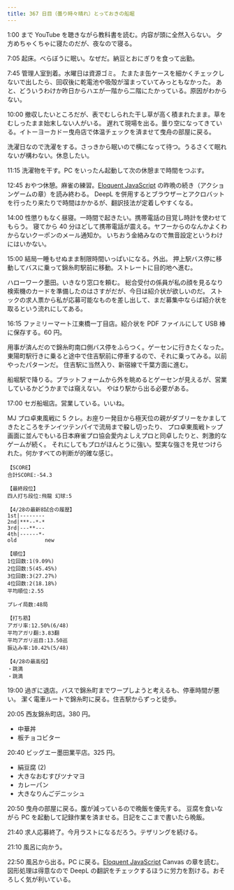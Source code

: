 ```yaml
---
title: 367 日目（曇り時々晴れ）とっておきの船堀
---
```


1:00 まで YouTube を聴きながら教科書を読む。内容が頭に全然入らない。
夕方めちゃくちゃに寝たのだが、夜なので寝る。

7:05 起床。べらぼうに眠い。なぜだ。納豆とおにぎりを食って出勤。

7:45 管理人室到着。水曜日は資源ゴミ。
たまたま缶ケースを細かくチェックしないで出したら、回収後に乾電池や吸殻が溜まっていてみっともなかった。
あと、どういうわけか昨日からハエが一階から二階にたかっている。原因がわからない。

10:00 撤収したいところだが、表でむしられた干し草が高く積まれたまま。草をむしったまま始末しない人がいる。
遅れて現場を出る。曇り空になってきている。イトーヨーカドー曳舟店で体温チェックを済ませて曳舟の部屋に戻る。

洗濯日なので洗濯をする。さっきから眠いので横になって待つ。うるさくて眠れないが構わない。休息したい。

11:15 洗濯物を干す。PC をいったん起動して次の休憩まで時間をつぶす。

12:45 おやつ休憩。麻雀の練習。[Eloquent JavaScript][Haverbeke18] の昨晩の続き（アクションゲームの章）を読み終わる。
DeepL を併用するとブラウザーとアクロバットを行ったり来たりで時間はかかるが、翻訳技法が定着しやすくなる。

14:00 性懲りもなく昼寝。一時間で起きたい。携帯電話の目覚し時計を使わせてもらう。
寝てから 40 分ほどして携帯電話が震える。ヤフーからのなんかよくわからないクーポンのメール通知か。
いちおう金絡みなので無音設定というわけにはいかない。

15:00 結局一睡もせぬまま制限時間いっぱいになる。外出。
押上駅バス停に移動してバスに乗って錦糸町駅前に移動。ストレートに目的地へ進む。

ハローワーク墨田。いきなり窓口を頼む。
総合受付の係員が私の顔を見るなり検索機のカードを準備したのはさすがだが、今日は紹介状が欲しいのだ。
ストックの求人票から私が応募可能なものを差し出して、まだ募集中ならば紹介状を取るという流れにしてある。

16:15 ファミリーマート江東橋一丁目店。紹介状を PDF ファイルにして USB 棒に保存する。60 円。

用事が済んだので錦糸町南口側バス停をふらつく。ゲーセンに行きたくなった。
東陽町駅行きに乗ると途中で住吉駅前に停車するので、それに乗ってみる。以前やったパターンだ。
住吉駅に当然入り、新宿線で千葉方面に進む。

船堀駅で降りる。プラットフォームから外を眺めるとゲーセンが見えるが、営業しているかどうかまでは窺えない。
やはり駅から出る必要がある。

17:00 セガ船堀店。営業している。いいね。

MJ プロ卓東風戦に 5 クレ。お座り一発目から極天位の親がダブリーをかましてきたところをチンイツテンパイで流局まで躱し切ったり、
プロ卓東風戦トップ画面に並んでもいる日本麻雀プロ協会愛内よしえプロと同卓したりと、刺激的なゲームが続く。
それにしてもプロがほんとうに強い。堅実な強さを見せつけられた。何かすべての判断が的確な感じ。

```text
【SCORE】
合計SCORE:-54.3

【最終段位】
四人打ち段位:飛龍 幻球:5

【4/28の最新8試合の履歴】
1st|--------
2nd|***--*-*
3rd|---**---
4th|------*-
old         new

【順位】
1位回数:1(9.09%)
2位回数:5(45.45%)
3位回数:3(27.27%)
4位回数:2(18.18%)
平均順位:2.55

プレイ局数:48局

【打ち筋】
アガリ率:12.50%(6/48)
平均アガリ翻:3.83翻
平均アガリ巡目:13.50巡
振込み率:10.42%(5/48)

【4/28の最高役】
・跳満
・跳満
```

19:00 過ぎに退店。バスで錦糸町までワープしようと考えるも、停車時間が悪い。
潔く電車ルートで錦糸町に戻る。住吉駅からずっと徒歩。

20:05 西友錦糸町店。380 円。

* 中華丼
* 板チョコビター

20:40 ビッグエー墨田業平店。325 円。

* 絹豆腐 (2)
* 大きなおむすびツナマヨ
* カレーパン
* 大きなりんごデニッシュ

20:50 曳舟の部屋に戻る。腹が減っているので晩飯を優先する。
豆腐を食いながら PC を起動して記録作業を済ませる。日記をここまで書いたら晩飯。

21:40 求人応募終了。今月ラストになるだろう。テザリングを続ける。

21:10 風呂に向かう。

22:50 風呂から出る。PC に戻る。[Eloquent JavaScript][Haverbeke18] Canvas の章を読む。
図形処理は得意なので DeepL の翻訳をチェックするほうに労力を割ける。おそろしく気が利いている。

[Haverbeke18]: https://eloquentjavascript.net/

